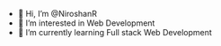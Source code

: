 - 👋 Hi, I’m @NiroshanR
- 👀 I’m interested in Web Development
- 🌱 I’m currently learning Full stack Web Development


<!---
NiroshanR/NiroshanR is a ✨ special ✨ repository because its `README.md` (this file) appears on your GitHub profile.
You can click the Preview link to take a look at your changes.
--->
